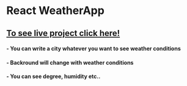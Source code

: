 # React WeatherApp

 ## [To see live project click here!](https://anilcosarss-weatherapi.netlify.app/)

#### - You can write a city whatever you want to see weather conditions
#### - Backround will change with weather conditions
#### - You can see degree, humidity etc..
